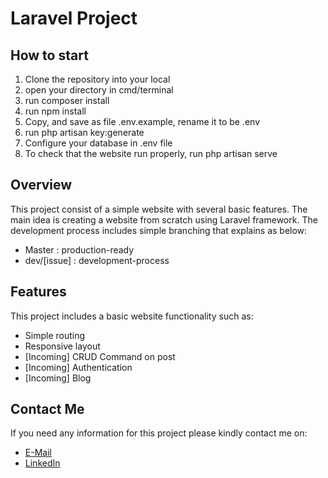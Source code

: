 # Laravel Project

## How to start
1. Clone the repository into your local
2. open your directory in cmd/terminal
3. run composer install
4. run npm install
5. Copy, and save as file .env.example, rename it to be .env
6. run php artisan key:generate
7. Configure your database in .env file
8. To check that the website run properly, run php artisan serve

## Overview
This project consist of a simple website with several basic features. The main idea is creating a website from scratch using Laravel framework.
The development process includes simple branching that explains as below:
* Master : production-ready
* dev/[issue] : development-process

## Features
This project includes a basic website functionality such as:
* Simple routing
* Responsive layout
* [Incoming] CRUD Command on post
* [Incoming] Authentication
* [Incoming] Blog

## Contact Me
If you need any information for this project please kindly contact me on:
* [E-Mail](mailto:bagusprabangkoro@gmail.com)
* [LinkedIn](www.linkedin.com/in/bagusprabangkoro)
